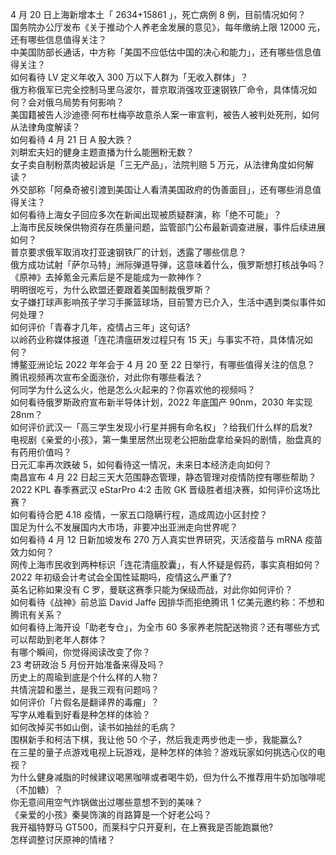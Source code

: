 4 月 20 日上海新增本土「 2634+15861 」，死亡病例 8 例，目前情况如何？  
国务院办公厅发布《关于推动个人养老金发展的意见》，每年缴纳上限 12000 元，还有哪些信息值得关注？  
中美国防部长通话，中方称「美国不应低估中国的决心和能力」，还有哪些信息值得关注？  
如何看待 LV 定义年收入 300 万以下人群为「无收入群体」？  
俄方称俄军已完全控制马里乌波尔，普京取消强攻亚速钢铁厂命令，具体情况如何？会对俄乌局势有何影响？  
美国籍被告人沙迪德·阿布杜梅亭故意杀人案一审宣判，被告人被判处死刑，如何从法律角度解读？  
如何看待 4 月 21 日 A 股大跌？  
刘畊宏夫妇的健身主题直播为什么能圈粉无数？  
女子卖自制粉蒸肉被起诉是「三无产品」，法院判赔 5 万元，从法律角度如何解读？  
外交部称「阿桑奇被引渡到美国让人看清美国政府的伪善面目」，还有哪些消息值得关注？  
如何看待上海女子回应多次在新闻出现被质疑群演，称「绝不可能」？  
上海市民反映保供物资存在质量问题，监管部门公布最新调查进展，事件后续进展如何？  
普京要求俄军取消攻打亚速钢铁厂的计划，透露了哪些信息？  
俄方成功试射「萨尔马特」洲际弹道导弹，这意味着什么，俄罗斯想打核战争吗？  
《原神》去掉氪金元素后是不是能成为一款神作？  
明明很吃亏，为什么欧盟还要跟着美国制裁俄罗斯？  
女子嫌打球声影响孩子学习手撕篮球场，目前警方已介入，生活中遇到类似事件如何处理？  
如何评价「青春才几年，疫情占三年」这句话?  
以岭药业称媒体报道「连花清瘟研发过程只有 15 天」与事实不符，具体情况如何？  
博鳌亚洲论坛 2022 年年会于 4 月 20 至 22 日举行，有哪些值得关注的信息？  
腾讯视频再次宣布全面涨价，对此你有哪些看法？  
何同学为什么这么火，他是怎么火起来的？你喜欢他的视频吗？  
如何看待俄罗斯政府宣布新半导体计划，2022 年底国产 90nm，2030 年实现 28nm？  
如何评价武汉一「高三学生发现小行星并拥有命名权」？给我们什么样的启发?  
电视剧《亲爱的小孩》，第一集里居然出现老公把胎盘拿给亲妈的剧情，胎盘真的有药用价值吗？  
日元汇率再次跌破 5，如何看待这一情况，未来日本经济走向如何？  
南昌宣布 4 月 22 日起三天大范围静态管理，静态管理对疫情防控有哪些帮助？  
2022 KPL 春季赛武汉 eStarPro 4:2 击败 GK 晋级胜者组决赛，如何评价这场比赛？  
如何看待合肥 4.18 疫情，一家五口隐瞒行程，造成周边小区封控？  
国足为什么不发展国内大市场，非要冲出亚洲走向世界呢？  
如何看待 4 月 12 日新加坡发布 270 万人真实世界研究，灭活疫苗与 mRNA 疫苗效力如何？  
网传上海市民收到两种标识「连花清瘟胶囊」，有人怀疑是假药，事实真相如何？  
2022 年初级会计考试会全国性延期吗，疫情这么严重了?  
英名记称如果没有 C 罗，曼联这赛季只能为保级而战，对此你如何评价？  
如何看待《战神》前总监 David Jaffe 因排华而拒绝腾讯 1 亿美元邀约称：不想和腾讯有关系？  
如何看待上海开设「助老专仓」，为全市 60 多家养老院配送物资？还有哪些方式可以帮助到老年人群体？  
有哪个瞬间，你觉得阅读改变了你？  
23 考研政治 5 月份开始准备来得及吗？  
历史上的周瑜到底是个什么样的人物？  
共情浣碧和墨兰，是我三观有问题吗？  
如何评价「片假名是翻译界的毒瘤」？  
写字从难看到好看是种怎样的体验？  
如何改掉买书如山倒，读书如抽丝的毛病？  
围棋新手和柯洁下棋，我让他 50 个子，然后我走两步他走一步，我能赢么?  
在三星的量子点游戏电视上玩游戏，是种怎样的体验？游戏玩家如何挑选心仪的电视？  
为什么健身减脂的时候建议喝黑咖啡或者喝牛奶，但为什么不推荐用牛奶加咖啡呢（不加糖）？  
你无意间用空气炸锅做出过哪些意想不到的美味？  
《亲爱的小孩》秦昊饰演的肖路算是一个好老公吗？  
我开福特野马 GT500，而莱科宁只开夏利，在上赛我是否能跑赢他?  
怎样调整讨厌原神的情绪？  
